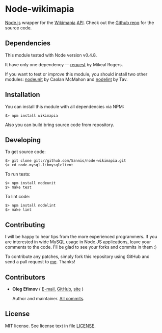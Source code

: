 Node-wikimapia
=========================

[Node.js] wrapper for the [Wikimapia] [API].
Check out the [Github repo] for the source code.  

[Node.js]: http://nodejs.org
[Wikimapia]: http://wikimapia.org
[API]: http://wikimapia.org/api
[Github repo]: https://github.com/Sannis/node-mysql-libmysqlclient


Dependencies
------------

This module tested with Node version v0.4.8.

It have only one dependency -- [request] by Mikeal Rogers.

If you want to test or improve this module, you should install two other modules:
[nodeunit] by Caolan McMahon and [nodelint] by Tav.

[request]: https://github.com/mikeal/request
[nodeunit]: https://github.com/caolan/nodeunit
[nodelint]: https://github.com/tav/nodelint


Installation
------------

You can install this module with all dependencies via NPM:

    $> npm install wikimapia

Also you can build bring source code from repository.


Developing
----------

To get source code:

    $> git clone git://github.com/Sannis/node-wikimapia.git
    $> cd node-mysql-libmysqlclient

To run tests:

    $> npm install nodeunit
    $> make test

To lint code:

    $> npm install nodelint
    $> make lint


Contributing
------------

I will be happy to hear tips from the more experienced programmers.
If you are interested in wide MySQL usage in Node.JS applications,
leave your comments to the code.
I'll be glad to see your forks and commits in them :)

To contribute any patches, simply fork this repository using GitHub
and send a pull request to [me](https://github.com/Sannis). Thanks!


Contributors
------------

* **Oleg Efimov** ( [E-mail](mailto:efimovov@gmail.com), [GitHub](https://github.com/Sannis), [site](http://sannis.ru) \)

  Author and maintainer.
  [All commits](https://github.com/Sannis/node-wikimapia/commits/master?author=Sannis).


License
-------

MIT license. See license text in file [LICENSE](https://github.com/Sannis/node-wikimapia/blob/master/LICENSE).

